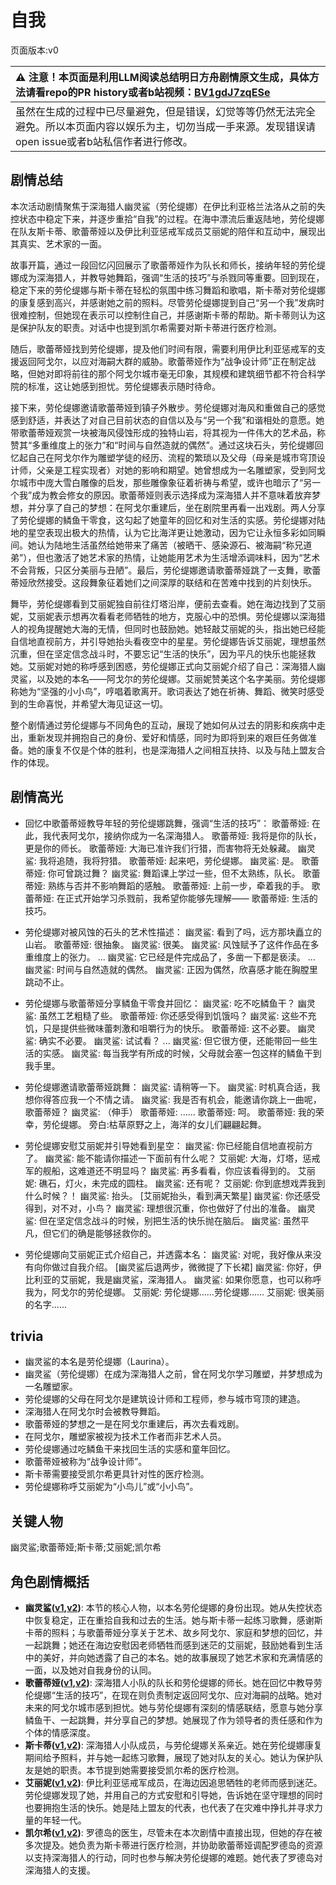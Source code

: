 # 自我
页面版本:v0
 

| :warning: 注意！本页面是利用LLM阅读总结明日方舟剧情原文生成，具体方法请看repo的PR history或者b站视频：[BV1gdJ7zqESe](https://www.bilibili.com/video/BV1gdJ7zqESe/)         |
|:----------------------------|
| 虽然在生成的过程中已尽量避免，但是错误，幻觉等等仍然无法完全避免。所以本页面内容以娱乐为主，切勿当成一手来源。发现错误请open issue或者b站私信作者进行修改。|



## 剧情总结
本次活动剧情聚焦于深海猎人幽灵鲨（劳伦缇娜）在伊比利亚格兰法洛从之前的失控状态中稳定下来，并逐步重拾“自我”的过程。在海中漂流后重返陆地，劳伦缇娜在队友斯卡蒂、歌蕾蒂娅以及伊比利亚惩戒军成员艾丽妮的陪伴和互动中，展现出其真实、艺术家的一面。

故事开篇，通过一段回忆闪回展示了歌蕾蒂娅作为队长和师长，接纳年轻的劳伦缇娜成为深海猎人，并教导她舞蹈，强调“生活的技巧”与杀戮同等重要。回到现在，稳定下来的劳伦缇娜与斯卡蒂在轻松的氛围中练习舞蹈和歌唱，斯卡蒂对劳伦缇娜的康复感到高兴，并感谢她之前的照料。尽管劳伦缇娜提到自己“另一个我”发病时很难控制，但她现在表示可以控制住自己，并感谢斯卡蒂的帮助。斯卡蒂则认为这是保护队友的职责。对话中也提到凯尔希需要对斯卡蒂进行医疗检测。

随后，歌蕾蒂娅找到劳伦缇娜，提及他们时间有限，需要利用伊比利亚惩戒军的支援返回阿戈尔，以应对海嗣大群的威胁。歌蕾蒂娅作为“战争设计师”正在制定战略，但她对即将前往的那个阿戈尔城市毫无印象，其规模和建筑细节都不符合科学院的标准，这让她感到担忧。劳伦缇娜表示随时待命。

接下来，劳伦缇娜邀请歌蕾蒂娅到镇子外散步。劳伦缇娜对海风和重做自己的感觉感到舒适，并表达了对自己目前状态的自信以及与“另一个我”和谐相处的意愿。她带歌蕾蒂娅观赏一块被海风侵蚀形成的独特山岩，将其视为一件伟大的艺术品，称赞其“多重维度上的张力”和“时间与自然造就的偶然”。通过这块石头，劳伦缇娜回忆起自己在阿戈尔作为雕塑学徒的经历、流程的繁琐以及父母（母亲是城市穹顶设计师，父亲是工程实现者）对她的影响和期望。她曾想成为一名雕塑家，受到阿戈尔城市中庞大雪白雕像的启发，那些雕像象征着祈祷与希望，或许也暗示了“另一个我”成为教会修女的原因。歌蕾蒂娅则表示选择成为深海猎人并不意味着放弃梦想，并分享了自己的梦想：在阿戈尔重建后，坐在剧院里再看一出戏剧。两人分享了劳伦缇娜的鳞鱼干零食，这勾起了她童年的回忆和对生活的实感。劳伦缇娜对陆地的星空表现出极大的热情，认为它比海洋更让她激动，因为它让永恒多彩如同瞬间。她认为陆地生活虽然给她带来了痛苦（被晒干、感染源石、被海嗣“称兄道弟”），但也激活了她艺术家的热情，让她能用艺术为生活增添调味料，因为“艺术不会背叛，只区分美丽与丑陋”。最后，劳伦缇娜邀请歌蕾蒂娅跳了一支舞，歌蕾蒂娅欣然接受。这段舞象征着她们之间深厚的联结和在苦难中找到的片刻快乐。

舞毕，劳伦缇娜看到艾丽妮独自前往灯塔沿岸，便前去查看。她在海边找到了艾丽妮，艾丽妮表示想再次看看老师牺牲的地方，克服心中的恐惧。劳伦缇娜以深海猎人的视角提醒她大海的无情，但同时也鼓励她。她轻敲艾丽妮的头，指出她已经能自信地直视前方，并引导她抬头看夜空中的星星。劳伦缇娜告诉艾丽妮，理想虽然沉重，但在坚定信念战斗时，不要忘记“生活的快乐”，因为平凡的快乐也能拯救她。艾丽妮对她的称呼感到困惑，劳伦缇娜正式向艾丽妮介绍了自己：深海猎人幽灵鲨，以及她的本名——阿戈尔的劳伦缇娜。艾丽妮赞美这个名字美丽。劳伦缇娜称她为“坚强的小小鸟”，哼唱着歌离开。歌词表达了她在祈祷、舞蹈、微笑时感受到的生命喜悦，并希望大海见证这一切。

整个剧情通过劳伦缇娜与不同角色的互动，展现了她如何从过去的阴影和疾病中走出，重新发现并拥抱自己的身份、爱好和情感，同时为即将到来的艰巨任务做准备。她的康复不仅是个体的胜利，也是深海猎人之间相互扶持、以及与陆上盟友合作的体现。
## 剧情高光
- 回忆中歌蕾蒂娅教导年轻的劳伦缇娜跳舞，强调“生活的技巧”：
  歌蕾蒂娅: 在此，我代表阿戈尔，接纳你成为一名深海猎人。
  歌蕾蒂娅: 我将是你的队长，更是你的师长。
  歌蕾蒂娅: 大海已准许我们行猎，而害物将无处躲藏。
  幽灵鲨: 我将追随，我将狩猎。
  歌蕾蒂娅: 起来吧，劳伦缇娜。
  幽灵鲨: 是。
  歌蕾蒂娅: 你可曾跳过舞？
  幽灵鲨: 舞蹈课上学过一些，但不太熟练，队长。
  歌蕾蒂娅: 熟练与否并不影响舞蹈的感触。
  歌蕾蒂娅: 上前一步，牵着我的手。
  歌蕾蒂娅: 在正式开始学习杀戮前，我希望你能够先理解——
  歌蕾蒂娅: 生活的技巧。

- 劳伦缇娜对被风蚀的石头的艺术性描述：
  幽灵鲨: 看到了吗，远方那块矗立的山岩。
  歌蕾蒂娅: 很抽象。
  幽灵鲨: 很美。
  幽灵鲨: 风蚀赋予了这件作品在多重维度上的张力。
  ...
  幽灵鲨: 它已经是件完成品了，多凿一下都是亵渎。
  ...
  幽灵鲨: 时间与自然造就的偶然。
  幽灵鲨: 正因为偶然，欣喜感才能在胸膛里跳动不止。

- 劳伦缇娜与歌蕾蒂娅分享鳞鱼干零食并回忆：
  幽灵鲨: 吃不吃鳞鱼干？
  幽灵鲨: 虽然工艺粗糙了些。
  歌蕾蒂娅: 你还感受得到饥饿吗？
  幽灵鲨: 这些不充饥，只是提供些微味蕾刺激和咀嚼行为的快乐。
  歌蕾蒂娅: 这不必要。
  幽灵鲨: 确实不必要。
  幽灵鲨: 试试看？
  ...
  幽灵鲨: 但它很方便，还能带回一些生活的实感。
  幽灵鲨: 每当我学有所成的时候，父母就会塞一包这样的鳞鱼干到我手里。

- 劳伦缇娜邀请歌蕾蒂娅跳舞：
  幽灵鲨: 请稍等一下。
  幽灵鲨: 时机真合适，我想你得答应我一个不情之请。
  幽灵鲨: 我是否有机会，能邀请你跳上一曲呢，歌蕾蒂娅？
  幽灵鲨: （伸手）
  歌蕾蒂娅: ......
  歌蕾蒂娅: 呵。
  歌蕾蒂娅: 我的荣幸，劳伦缇娜。
  旁白:枯草原野之上，海洋的女儿们翩翩起舞。

- 劳伦缇娜安慰艾丽妮并引导她看到星空：
  幽灵鲨: 你已经能自信地直视前方了。
  幽灵鲨: 能不能请你描述一下面前有什么呢？
  艾丽妮: 大海，灯塔，惩戒军的舰船，这难道还不明显吗？
  幽灵鲨: 再多看看，你应该看得到的。
  艾丽妮: 礁石，灯火，未完成的圆柱。
  幽灵鲨: 还有呢？
  艾丽妮: 你到底想戏弄我到什么时候？！
  幽灵鲨: 抬头。
  [艾丽妮抬头，看到满天繁星]
  幽灵鲨: 你还感受得到，对不对，小鸟？
  幽灵鲨: 理想很沉重，你也做好了付出的准备。
  幽灵鲨: 但在坚定信念战斗的时候，别把生活的快乐抛在脑后。
  幽灵鲨: 虽然平凡，但它们的确是能够拯救你的。

- 劳伦缇娜向艾丽妮正式介绍自己，并透露本名：
  幽灵鲨: 对呢，我好像从来没有向你做过自我介绍。
  [幽灵鲨后退两步，微微提了下长裙]
  幽灵鲨: 你好，伊比利亚的艾丽妮，我是幽灵鲨，深海猎人。
  幽灵鲨: 如果你愿意，也可以称呼我为，阿戈尔的劳伦缇娜。
  艾丽妮: 劳伦缇娜......劳伦缇娜......
  艾丽妮: 很美丽的名字......
## trivia
- 幽灵鲨的本名是劳伦缇娜（Laurina）。
- 幽灵鲨（劳伦缇娜）在成为深海猎人之前，曾在阿戈尔学习雕塑，并梦想成为一名雕塑家。
- 劳伦缇娜的父母在阿戈尔是建筑设计师和工程师，参与城市穹顶的建造。
- 深海猎人在阿戈尔时会被教导舞蹈。
- 歌蕾蒂娅的梦想之一是在阿戈尔重建后，再次去看戏剧。
- 在阿戈尔，雕塑家被视为技术工作者而非艺术人员。
- 劳伦缇娜通过吃鳞鱼干来找回生活的实感和童年回忆。
- 歌蕾蒂娅被称为“战争设计师”。
- 斯卡蒂需要接受凯尔希更具针对性的医疗检测。
- 劳伦缇娜称呼艾丽妮为“小鸟儿”或“小小鸟”。
## 关键人物
幽灵鲨;歌蕾蒂娅;斯卡蒂;艾丽妮;凯尔希
## 角色剧情概括
-   **幽灵鲨([v1](../chars/char_143_ghost.md),[v2](../char_v3/char_143_ghost.md))**: 本节的核心人物，以本名劳伦缇娜的身份出现。她从失控状态中恢复稳定，正在重拾自我和过去的生活。她与斯卡蒂一起练习歌舞，感谢斯卡蒂的照料；与歌蕾蒂娅分享关于艺术、故乡阿戈尔、家庭和梦想的回忆，并一起跳舞；她还在海边安慰因老师牺牲而感到迷茫的艾丽妮，鼓励她看到生活中的美好，并向她透露了自己的本名。她的故事展现了她艺术家和充满情感的一面，以及她对自我身份的认同。
-   **歌蕾蒂娅([v1](../chars/char_474_glady.md),[v2](../char_v3/char_474_glady.md))**: 深海猎人小队的队长和劳伦缇娜的师长。她在回忆中教导劳伦缇娜“生活的技巧”，在现在则负责制定返回阿戈尔、应对海嗣的战略。她对未来的阿戈尔城市感到担忧。她与劳伦缇娜有深刻的情感联结，愿意与她分享鳞鱼干、一起跳舞，并分享自己的梦想。她展现了作为领导者的责任感和作为个体的情感深度。
-   **斯卡蒂([v1](../chars/char_263_skadi.md),[v2](../char_v3/char_263_skadi.md))**: 深海猎人小队成员，与劳伦缇娜关系亲近。她在劳伦缇娜康复期间给予照料，并与她一起练习歌舞，展现了她对队友的关心。她认为保护队友是她的职责。本节提到她需要接受凯尔希的医疗检测。
-   **艾丽妮([v1](../chars/char_4009_irene.md),[v2](../char_v3/char_4009_irene.md))**: 伊比利亚惩戒军成员，在海边因追思牺牲的老师而感到迷茫。劳伦缇娜发现了她，并用自己的方式安慰和引导她，告诉她在坚守理想的同时也要拥抱生活的快乐。她是陆上盟友的代表，也代表了在灾难中挣扎并寻求力量的年轻一代。
-   **凯尔希([v1](../chars/char_003_kalts.md),[v2](../char_v3/char_003_kalts.md))**: 罗德岛的医生，尽管未在本次剧情中直接出现，但她的存在被多次提及。她负责为斯卡蒂进行医疗检测，并协助歌蕾蒂娅调配罗德岛的资源以支持深海猎人的行动，同时也参与解决劳伦缇娜的难题。她代表了罗德岛对深海猎人的支援。